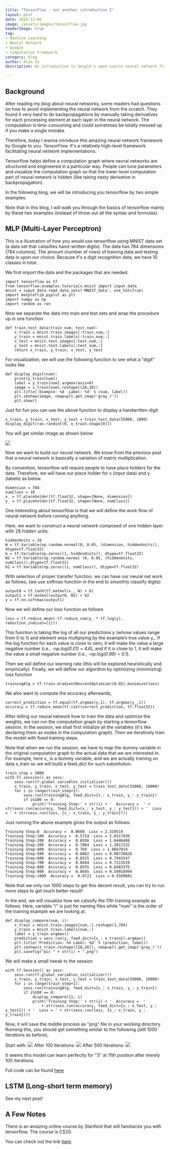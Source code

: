 ```yaml
---
title: "TensorFlow - not another introduction I"
layout: post
date: 2018-12-06
image: /assets/images/tensorflow.jpg
headerImage: true
tag:
- Machine Learning
- Neural Network
- Google
- Computation Framework
category: blog
author: Alan Yu
description: An introduction to Google's open-source neural network framework tensorflow

---
```


## Background 

After reading my blog about neural networks, some readers had questions on how to avoid implementing the neural network from the scratch. They found it very hard to do backpropagations by manually taking derivatives for each processing element at each layer in the neural network. The computation is time-consuming and could sometimes be totally messed up if you make a single mistake.

Therefore, today I wanna introduce this amazing neural network framework by Google to you: TensorFlow. It's a relatively high-level framework facilitating neural network implementations. 

Tensorflow helps define a computation graph where neoral networks are structured and engineered in a particular way. People can tune parameters and visualize the computation graph so that the lower-level computation part of neural network is hidden (like taking nasty derivative in backpropagation).

In the following blog, we will be introducing you tensorflow by two simple examples. 

Note that in this blog, I will walk you through the basics of tensorflow mainly by 
these two examples (instead of throw out all the syntax and formulas).

## MLP (Multi-Layer Perceptron)

This is a illustration of how you would use tensorflow using MNIST data set (a data set that calssifies hand-written digits). The data has 784 dimensions (784 columns). The amount (number of rows) of training data and testing data is upon our choice. Because it's a digit recognition data, we have 10 classes in total. 


We first import the data and the packages that are needed.

```
import tensorflow as tf
from tensorflow.examples.tutorials.mnist import input_data
mnist = input_data.read_data_sets('MNIST_data', one_hot=True)
import matplotlib.pyplot as plt
import numpy as np
import random as ran
```

Now we separate the data into train and test sets and wrap the procedure up in one function

```
def train_test_data(train_num, test_num):
	x_train = mnist.train.images[:train_num,:]
	y_train = mnist.train.labels[:train_num,:]
	x_test = mnist.test.images[:test_num,:]
	y_test = mnist.test.labels[:test_num,:]
	return x_train, y_train, x_test, y_test
```

For visualization, we will use the following function to see what a "digit" looks like

```
def display_digit(num):
    print(y_train[num])
    label = y_train[num].argmax(axis=0)
    image = x_train[num].reshape([28,28])
    plt.title('Example: %d  Label: %d' % (num, label))
    plt.imshow(image, cmap=plt.get_cmap('gray_r'))
    plt.show()

```

Just for fun you can use the above function to display a handwritten digit

```
x_train, y_train, x_test, y_test = train_test_data(55000, 1000)
display_digit(ran.randint(0, x_train.shape[0])) 
```
You will get similar image as shown below


<img src="https://github.com/AlanFermat/AlanFermat.github.io/blob/master/assets/images/digit.png?raw=true">


Now we want to build our neural network. We know from the previous post that a neural network is basically a variation of matrix multiplication. 

By convention, tensorflow will require people to have place holders for the data. Therefore, we will have our place holder for x (input data) and y (labels) as below.

```
dimension = 784
numClass = 10
x_ = tf.placeholder(tf.float32, shape=[None, dimension])
y_ = tf.placeholder(tf.float32, shape=[None, numClass])
```

One interesting about tensorflow is that we will define the work flow of neural network before running anything. 

Here, we want to construct a neural network composed of one hidden layer with 28 hidden units. 

```
hiddenUnits = 28
W = tf.Variable(np.random.normal(0, 0.05, (dimension, hiddenUnits)), dtype=tf.float32)
b = tf.Variable(np.zeros((1, hiddenUnits)), dtype=tf.float32)
W2 = tf.Variable(np.random.normal (0, 0.05, (hiddenUnits, numClass)),dtype=tf.float32)
b2 = tf.Variable(np.zeros((1, numClass)), dtype=tf.float32)
```

With selection of proper transfer function, we can have our neural net work as follows, (we use softmax function in the end to smoothly classify digits)

```
output0 = tf.tanh(tf.matmul(x_, W) + b) 
output1 = tf.matmul(output0, W2) + b2
y = tf.nn.softmax(output1)
```

Now we will define our loss function as follows 

```
loss = tf.reduce_mean(-tf.reduce_sum(y_ * tf.log(y), reduction_indices=[1]))
```

This function is taking the log of all our predictions y (whose values range from 0 to 1) and element wise multiplying by the example’s true value y_. If the log function for each value is close to zero, it will make the value a large negative number (i.e., _-np.log(0.01) = 4.6_), and if it is close to 1, it will make the value a small negative number (i.e., _-np.log(0.99) = 0.1_).


Then we will define our learning rate (this will be explored heuristically and empirically).
Finally, we will define our algorithm by optimizing (minimizing) loss function 

```
trainingAlg = tf.train.GradientDescentOptimizer(0.02).minimize(loss)
```

We also want to compute the accuracy afterwards,

```
correct_prediction = tf.equal(tf.argmax(y,1), tf.argmax(y_,1))
accuracy = tf.reduce_mean(tf.cast(correct_prediction, tf.float32))
```


After telling our neural network how to train the data and optimize the weights, we can run the computation graph by starting a tensorflow session. In the session, we shall first initialize all the variables (it's like declaring them as nodes in the computation graph). Then we iteratively train the model with fixed training steps.

Note that when we run the session, we have to map the dummy variable in the original computation graph to the actual data that we are interested in. For example, here x_ is a dummy variable, and we are actually training on data x_train so we will build a feed_dict for such substitution.

```
train_step = 1000
with tf.session() as sess:
	sess.run(tf.global_variables_initializer())
	x_train, y_train, x_test, y_test = train_test_data(55000, 10000)
	for i in range(train_step+1):
    	sess.run(trainingAlg, feed_dict={x_: x_train, y_: y_train})
    	if i%100 == 0:
        	print('Training Step:' + str(i) + '  Accuracy =  ' + str(sess.run(accuracy, feed_dict={x_: x_test, y_: y_test})) + '  Loss = ' + str(sess.run(loss, {x_: x_train, y_: y_train})))
```

Just running the above example gives the output as follows:

```
Training Step:0  Accuracy =  0.0608  Loss = 2.319519
Training Step:100  Accuracy =  0.5714  Loss = 2.0317836
Training Step:200  Accuracy =  0.6556  Loss = 1.6440488
Training Step:300  Accuracy =  0.7084  Loss = 1.3017232
Training Step:400  Accuracy =  0.769  Loss = 1.0667019
Training Step:500  Accuracy =  0.8082  Loss = 0.90720826
Training Step:600  Accuracy =  0.8315  Loss = 0.7943547
Training Step:700  Accuracy =  0.8444  Loss = 0.7113519
Training Step:800  Accuracy =  0.8555  Loss = 0.6483375
Training Step:900  Accuracy =  0.8645  Loss = 0.59918994
Training Step:1000  Accuracy =  0.8721  Loss = 0.5599681
```

Note that we only run 1000 steps to get this decent result, you can try to run more steps to get much better result!

In the end, we will visualize how we calssify the 11th training example as follows. Here, variable "i" is just for naming files while "num" is the order of the training example we are looking at.

```
def display_compare(num, i):
    x_train = mnist.train.images[num,:].reshape(1,784)
    y_train = mnist.train.labels[num,:]
    label = y_train.argmax()
    prediction = sess.run(y, feed_dict={x_: x_train}).argmax()
    plt.title('Prediction: %d Label: %d' % (prediction, label))
    plt.imshow(x_train.reshape([28,28]), cmap=plt.get_cmap('gray_r'))
    plt.savefig("pic " + str(i) + ".png")
```

We will make a small tweak to the session

```
with tf.Session() as sess:
    sess.run(tf.global_variables_initializer())
    x_train, y_train, x_test, y_test = train_test_data(55000, 10000)
    for i in range(train_step+1):
        sess.run(trainingAlg, feed_dict={x_: x_train, y_: y_train})
        if i%100 == 0:
            display_compare(11, i)
            print('Training Step:' + str(i) + '  Accuracy =  ' 
                + str(sess.run(accuracy, feed_dict={x_: x_test, y_: y_test})) + '  Loss = ' + str(sess.run(loss, {x_: x_train, y_: y_train})))

```

Now, it will save the middle process as "png" file in your working directory. Running this, you should get something similar to the following (still 1000 iterations as before),

<div>
    Start with:
    <img src="https://github.com/AlanFermat/AlanFermat.github.io/blob/master/assets/images/pic0.png?raw=true">
    After 100 Iterations:
    <img src="https://github.com/AlanFermat/AlanFermat.github.io/blob/master/assets/images/pic100.png?raw=true">
    After 500 Iterations:
    <img src="https://github.com/AlanFermat/AlanFermat.github.io/blob/master/assets/images/pic500.png?raw=true">
</div>

It seems this model can learn perfectly for "3" at 11th position after merely 100 iterations. 



Full code can be found <a href="https://github.com/AlanFermat/Blogs/blob/master/TensorFlow/MLP.py">here</a>

## LSTM (Long-short term memory)

See my next post!



## A Few Notes

There is an amazing online course by Stanford that will familiarize you with tensorflow. The course is CS20.

You can check out the link <a href="https://web.stanford.edu/class/cs20si/syllabus.html">here</a>. 









